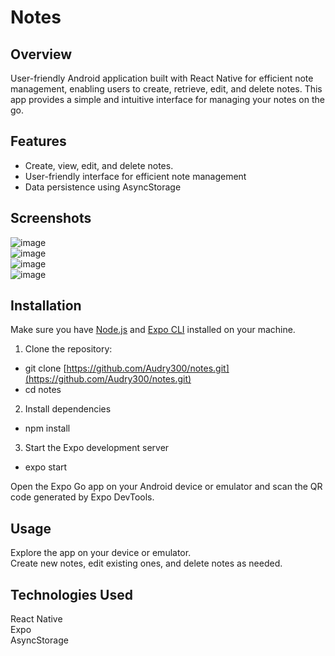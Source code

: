 # Notes

## Overview

User-friendly Android application built with React Native for efficient note management, enabling users to create, retrieve, edit, and delete notes. This app provides a simple and intuitive interface for managing your notes on the go.

## Features

- Create, view, edit, and delete notes.
- User-friendly interface for efficient note management
- Data persistence using AsyncStorage

## Screenshots
![image](https://github.com/Audry300/chat/assets/71721639/032e084f-f751-47e4-8b95-d5320e697a38)<br>
![image](https://github.com/Audry300/chat/assets/71721639/84d8af41-718b-4c46-8b07-19420d64c2ac)<br>
![image](https://github.com/Audry300/chat/assets/71721639/a2edfc9d-c06e-4c04-ad3a-729fa9d3aba0)<br>
![image](https://github.com/Audry300/chat/assets/71721639/efee9b43-4c6e-4a5b-9870-1d07dd0c84bb)<br>





## Installation

Make sure you have [Node.js](https://nodejs.org/) and [Expo CLI](https://docs.expo.dev/get-started/installation/) installed on your machine.

1. Clone the repository:

* git clone [https://github.com/Audry300/notes.git](https://github.com/Audry300/notes.git)
* cd notes

2. Install dependencies

* npm install

3. Start the Expo development server

* expo start

Open the Expo Go app on your Android device or emulator and scan the QR code generated by Expo DevTools.

## Usage

Explore the app on your device or emulator.<br>
Create new notes, edit existing ones, and delete notes as needed.


## Technologies Used
React Native<br>
Expo<br>
AsyncStorage<br>


